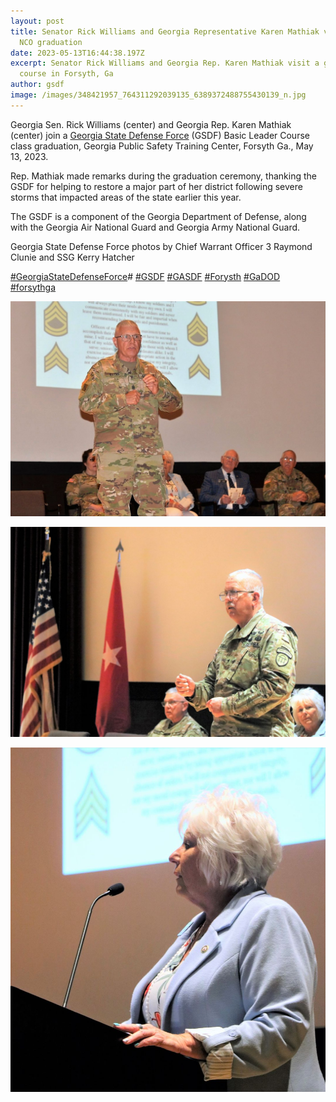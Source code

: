 ```yaml
---
layout: post
title: Senator Rick Williams and Georgia Representative Karen Mathiak visit a
  NCO graduation
date: 2023-05-13T16:44:38.197Z
excerpt: Senator Rick Williams and Georgia Rep. Karen Mathiak visit a graduation
  course in Forsyth, Ga
author: gsdf
image: /images/348421957_764311292039135_6389372488755430139_n.jpg
---
```

Georgia Sen. Rick Williams (center) and Georgia Rep. Karen Mathiak (center) join a [Georgia State Defense Force](https://www.facebook.com/GeorgiaSDF?__cft__[0]=AZXaXmpsYg1CdDJDm1L4wMOOR1CVgA9j7lUaDGPLEPW_8HvotYwtvMQMS4jY3RB9LumWruNMRc2KNinCKZXu-26WXqIyCb2cfMGXMiL5dkP855FXnWQHe4un-hpURK9gx1_V04wfobG6hk1Zwx6WtPIWfvDmZ_B7oZ3uyQqBvUic-5daIZ-5QRb6kmAp6JQXDY8&__tn__=-]K-R) (GSDF) Basic Leader Course class graduation, Georgia Public Safety Training Center, Forsyth Ga., May 13, 2023.

Rep. Mathiak made remarks during the graduation ceremony, thanking the GSDF for helping to restore a major part of her district following severe storms that impacted areas of the state earlier this year.

The GSDF is a component of the Georgia Department of [](<>)Defense, along with the Georgia Air National Guard and Georgia Army National Guard.

Georgia State Defense Force photos by Chief Warrant Officer 3 Raymond Clunie and SSG Kerry Hatcher

[\#GeorgiaStateDefenseForce](https://www.facebook.com/hashtag/georgiastatedefenseforce?__eep__=6&__cft__[0]=AZXaXmpsYg1CdDJDm1L4wMOOR1CVgA9j7lUaDGPLEPW_8HvotYwtvMQMS4jY3RB9LumWruNMRc2KNinCKZXu-26WXqIyCb2cfMGXMiL5dkP855FXnWQHe4un-hpURK9gx1_V04wfobG6hk1Zwx6WtPIWfvDmZ_B7oZ3uyQqBvUic-5daIZ-5QRb6kmAp6JQXDY8&__tn__=*NK-R)# [\#GSDF](https://www.facebook.com/hashtag/gsdf?__eep__=6&__cft__[0]=AZXaXmpsYg1CdDJDm1L4wMOOR1CVgA9j7lUaDGPLEPW_8HvotYwtvMQMS4jY3RB9LumWruNMRc2KNinCKZXu-26WXqIyCb2cfMGXMiL5dkP855FXnWQHe4un-hpURK9gx1_V04wfobG6hk1Zwx6WtPIWfvDmZ_B7oZ3uyQqBvUic-5daIZ-5QRb6kmAp6JQXDY8&__tn__=*NK-R) [\#GASDF](https://www.facebook.com/hashtag/gasdf?__eep__=6&__cft__[0]=AZXaXmpsYg1CdDJDm1L4wMOOR1CVgA9j7lUaDGPLEPW_8HvotYwtvMQMS4jY3RB9LumWruNMRc2KNinCKZXu-26WXqIyCb2cfMGXMiL5dkP855FXnWQHe4un-hpURK9gx1_V04wfobG6hk1Zwx6WtPIWfvDmZ_B7oZ3uyQqBvUic-5daIZ-5QRb6kmAp6JQXDY8&__tn__=*NK-R) [\#Forysth](https://www.facebook.com/hashtag/forysth?__eep__=6&__cft__[0]=AZXaXmpsYg1CdDJDm1L4wMOOR1CVgA9j7lUaDGPLEPW_8HvotYwtvMQMS4jY3RB9LumWruNMRc2KNinCKZXu-26WXqIyCb2cfMGXMiL5dkP855FXnWQHe4un-hpURK9gx1_V04wfobG6hk1Zwx6WtPIWfvDmZ_B7oZ3uyQqBvUic-5daIZ-5QRb6kmAp6JQXDY8&__tn__=*NK-R) [\#GaDOD](https://www.facebook.com/hashtag/gadod?__eep__=6&__cft__[0]=AZXaXmpsYg1CdDJDm1L4wMOOR1CVgA9j7lUaDGPLEPW_8HvotYwtvMQMS4jY3RB9LumWruNMRc2KNinCKZXu-26WXqIyCb2cfMGXMiL5dkP855FXnWQHe4un-hpURK9gx1_V04wfobG6hk1Zwx6WtPIWfvDmZ_B7oZ3uyQqBvUic-5daIZ-5QRb6kmAp6JQXDY8&__tn__=*NK-R) [\#forsythga](https://www.facebook.com/hashtag/forsythga?__eep__=6&__cft__[0]=AZXaXmpsYg1CdDJDm1L4wMOOR1CVgA9j7lUaDGPLEPW_8HvotYwtvMQMS4jY3RB9LumWruNMRc2KNinCKZXu-26WXqIyCb2cfMGXMiL5dkP855FXnWQHe4un-hpURK9gx1_V04wfobG6hk1Zwx6WtPIWfvDmZ_B7oZ3uyQqBvUic-5daIZ-5QRb6kmAp6JQXDY8&__tn__=*NK-R)

![](/images/348427731_936557364059408_7301754618567621997_n.jpg)

![](/images/348423292_1321101875110505_4452741151777590283_n.jpg)

![](/images/347811729_789031276051749_874711512931215121_n.jpg)